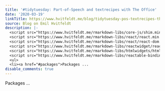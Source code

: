 ```yaml
---
title: '#tidytuesday: Part-of-Speech and textrecipes with The Office'
date: '2020-03-19'
linkTitle: https://www.hvitfeldt.me/blog/tidytuesday-pos-textrecipes-the-office/
source: Blog on Emil Hvitfeldt
description: |-
  <script src="https://www.hvitfeldt.me/rmarkdown-libs/core-js/shim.min.js"></script>
  <script src="https://www.hvitfeldt.me/rmarkdown-libs/react/react.min.js"></script>
  <script src="https://www.hvitfeldt.me/rmarkdown-libs/react/react-dom.min.js"></script>
  <script src="https://www.hvitfeldt.me/rmarkdown-libs/reactwidget/react-tools.js"></script>
  <script src="https://www.hvitfeldt.me/rmarkdown-libs/htmlwidgets/htmlwidgets.js"></script>
  <script src="https://www.hvitfeldt.me/rmarkdown-libs/reactable-binding/reactable.js"></script> <div id="TOC">
  <ul>
  <li><a href="#packages">Packages ...
disable_comments: true
---
```

<script src="https://www.hvitfeldt.me/rmarkdown-libs/core-js/shim.min.js"></script>
<script src="https://www.hvitfeldt.me/rmarkdown-libs/react/react.min.js"></script>
<script src="https://www.hvitfeldt.me/rmarkdown-libs/react/react-dom.min.js"></script>
<script src="https://www.hvitfeldt.me/rmarkdown-libs/reactwidget/react-tools.js"></script>
<script src="https://www.hvitfeldt.me/rmarkdown-libs/htmlwidgets/htmlwidgets.js"></script>
<script src="https://www.hvitfeldt.me/rmarkdown-libs/reactable-binding/reactable.js"></script> <div id="TOC">
<ul>
<li><a href="#packages">Packages ...